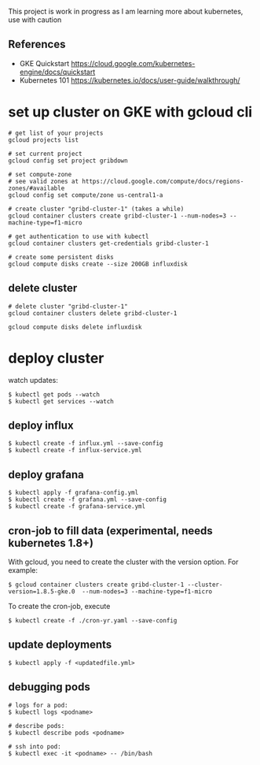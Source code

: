 
This project is work in progress as I am learning more about kubernetes, use with caution


## References

* GKE Quickstart 
https://cloud.google.com/kubernetes-engine/docs/quickstart
* Kubernetes 101 
https://kubernetes.io/docs/user-guide/walkthrough/

# set up cluster on GKE with gcloud cli

    # get list of your projects
    gcloud projects list
    
    # set current project
    gcloud config set project gribdown
    
    # set compute-zone
    # see valid zones at https://cloud.google.com/compute/docs/regions-zones/#available 
    gcloud config set compute/zone us-central1-a
    
    # create cluster "gribd-cluster-1" (takes a while)
    gcloud container clusters create gribd-cluster-1 --num-nodes=3 --machine-type=f1-micro
    
    # get authentication to use with kubectl
    gcloud container clusters get-credentials gribd-cluster-1 
    
    # create some persistent disks
    gcloud compute disks create --size 200GB influxdisk
    
## delete cluster
    
    # delete cluster "gribd-cluster-1"
    gcloud container clusters delete gribd-cluster-1 
    
    gcloud compute disks delete influxdisk
    
# deploy cluster

watch updates:

    $ kubectl get pods --watch
    $ kubectl get services --watch

## deploy influx

    $ kubectl create -f influx.yml --save-config
    $ kubectl create -f influx-service.yml

## deploy grafana

    $ kubectl apply -f grafana-config.yml
    $ kubectl create -f grafana.yml --save-config
    $ kubectl create -f grafana-service.yml
    
## cron-job to fill data (experimental, needs kubernetes 1.8+)

With gcloud, you need to create the cluster with the version option. For example:

    $ gcloud container clusters create gribd-cluster-1 --cluster-version=1.8.5-gke.0  --num-nodes=3 --machine-type=f1-micro

To create the cron-job, execute

    $ kubectl create -f ./cron-yr.yaml --save-config
    
    
## update deployments

    $ kubectl apply -f <updatedfile.yml>
    

## debugging pods

    # logs for a pod:
    $ kubectl logs <podname>

    # describe pods:
    $ kubectl describe pods <podname>
    
    # ssh into pod:
    $ kubectl exec -it <podname> -- /bin/bash
